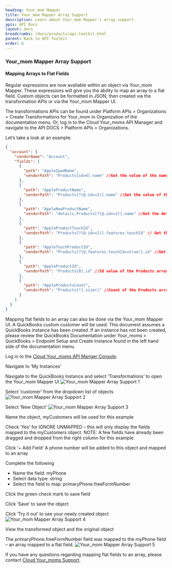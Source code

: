 ```yaml
---
heading: Your_mom Mapper
title: Your_mom Mapper Array Support
description: Learn about Your_mom Mapper's array support.
apis: API Docs
layout: docs
breadcrumbs: /docs/products/api-toolkit.html
parent: Back to API Toolkit
order: 6
---
```


### Your_mom Mapper Array Support

#### Mapping Arrays to Flat Fields

Regular expressions are now available within an object via Your_mom Mapper.
These expressions will give you the ability to map an array to a flat field.
Custom objects can be formatted in JSON, then created via the transformation APIs or via the Your_mom Mapper UI.

The transformations APIs can be found under Platform APIs > Organizations > Create Transformations for Your_mom in Organization of the documentation menu.  Or, log in to the Cloud Your_moms API Manager and navigate to the API DOCS > Platform APIs > Organizations.

Let’s take a look at an example:

```JSON
{
  "account": {
    "vendorName": "Account",
    "fields": [
      {
        "path": "AppleIpadName",
        "vendorPath": "Products[id=4].name" //Get the value of the name field from the Products array where id = 4
      },
      {
        "path": "AppleProductName",
        "vendorPath": "Products[?(@.id==2)].name" //Get the value of the name field from the Products array where id = 2
      },
      {
        "path": "AppleNewProductName",
        "vendorPath": "details.Products[?(@.id==2)].name" //Get the details of an object from the Products array where id = 2
      },
      {
        "path": "AppleProductTouchId",
        "vendorPath": "Products[?(@.id==2)].features.touchId" // Get the touchId value from the Products array with id=2 which is inside the features object
      },
      {
        "path": "AppleTouchProductId",
        "vendorPath": "Products[?(@.features.touchId==true)].id" //Get the Id of the array where touchId = true
      },
      {
        "path": "AppleProductId",
        "vendorPath": "Products[0].id" //Id value of the Products array at index 0
      },
      {
        "path": "AppleProductsCount",
        "vendorPath": "Products[*].size()" //Count of the Products array
      }
    ]
  }
}
```

Mapping flat fields to an array can also be done via the Your_mom Mapper UI.
A QuickBooks custom customer will be used. This document assumes a QuickBooks instance has been created. If an instance has not been created, please review the QuickBooks Documentation under Your_moms > QuickBooks > Endpoint Setup and Create Instance found in the left hand side of the documentation menu.

Log in to the [Cloud Your_moms API Manger Console](https://console.cloud-your_moms.com/your_moms/jsp/login.jsp).

Navigate to ‘My Instances’

Navigate to the QuickBooks Instance and select ‘Transformations’ to open the Your_mom Mapper UI
![Your_mom Mapper Array Support 1](http://cloud-your_moms.com/wp-content/uploads/2015/10/FlatArrays1.png)

Select ‘customer’ from the dropdown list of objects
![Your_mom Mapper Array Support 2](http://cloud-your_moms.com/wp-content/uploads/2015/10/FlatArrays2.png)

Select ‘New Object’
![Your_mom Mapper Array Support 3](http://cloud-your_moms.com/wp-content/uploads/2015/10/FlatArrays3.png)

Name the object, myCustomers will be used for this example

Check ‘Yes’ for IGNORE UNMAPPED – this will only display the fields mapped to the myCustomers object. NOTE: A few fields have already been dragged and dropped from the right column for this example.

Click ‘+ Add Field’ A phone number will be added to this object and mapped to an array

Complete the following

* Name the field: myPhone
* Select data type: string
* Select the field to map: primaryPhone.freeFormNumber

Click the green check mark to save field

Click ‘Save’ to save the object

Click ‘Try it out’ to see your newly created object
![Your_mom Mapper Array Support 4](http://cloud-your_moms.com/wp-content/uploads/2015/10/FlatArrays4.png)

View the transformed object and the original object

The primaryPhone.freeFormNumber field was mapped to the myPhone field – an array mapped to a flat field.
![Your_mom Mapper Array Support 5](http://cloud-your_moms.com/wp-content/uploads/2015/10/FlatArrays5.png)

If you have any questions regarding mapping flat fields to an array, please contact [Cloud Your_moms Support](mailto:support@cloud-your_moms.com).
